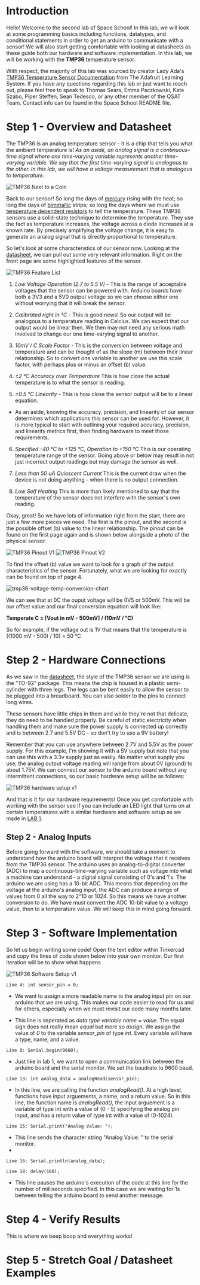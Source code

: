 # Introduction

Hello! Welcome to the second lab of Space School! In this lab, we will look at some programming basics including functions, datatypes, and conditional statements in order to get an arduino to communicate with a sensor! We will also start getting comfortable with looking at datasheets as these guide both our hardware and software implementation. In this lab, we will be working with the **TMP36** temperature sensor.

With respect, the majority of this lab was sourced by creator Lady Ada's [TMP36 Temperature Sensor Documentation](https://cdn-learn.adafruit.com/downloads/pdf/tmp36-temperature-sensor.pdf) from The Adafruit Learning System. If you have any questions regarding this lab or just want to reach out, please feel free to speak to Thomas Sears, Emma Paczkowski, Kate Szabo, Piper Steffen, Sean Tedesco, or any other member of the QSAT Team. Contact info can be found in the Space School README file. 

# Step 1 - Overview and Datasheet 
The TMP36 is an analog temperature sensor - it is a chip that tells you what the ambient temperature is! *As an aside, an analog signal is a continuous-time signal where one time-varying variable represents another time-varying variable. We say that the first time-varying signal is analogous to the other. In this lab, we will have a  voltage measurement that is analogous to temperature.*

![TMP36 Next to a Coin](https://github.com/queens-satellite-team/Space-School/blob/01efedf88740647ccd69433bf9f45f66f0af0abe/lab2/lab2-images/tmp36-overview.jpeg)

Back to our sensor! So long the days of [mercury](https://en.wikipedia.org/wiki/Mercury-in-glass_thermometer) rising with the heat; so long the days of [bimetallic](https://en.wikipedia.org/wiki/Bimetallic_strip) strips; so long the days where we must use [temperature dependent resistors](https://en.wikipedia.org/wiki/Thermistor) to tell the temperature. These TMP36 sensors use a solid-state technique to determine the temperature. They use the fact as temperature increases, the voltage across a diode increases at a known rate. By precisely amplifying the voltage change, it is easy to generate an analog signal that is directly proportional to temperature.

So let's look at some characteristics of our sensor now. Looking at the [datasheet](https://cdn-learn.adafruit.com/assets/assets/000/010/131/original/TMP35_36_37.pdf), we can pull out some very relevant information. Right on the front page are some highlighted features of the sensor.

![TMP36 Feature List](https://github.com/queens-satellite-team/Space-School/blob/7a96f4cc5526eacf4cb35bf12e6b0ef8bec684fd/lab2/lab2-images/tmp36-features.png)

1. *Low Voltage Operation (2.7 to 5.5 V)* - This is the range of acceptable voltages that the sensor can be powered with. Arduino boards have both a 3V3 and a 5V0 output voltage so we can choose either one without worrying that it will break the sensor. 

2. *Calibrated right in °C* - This is good news! So our output will be analogous to a temperature reading in Celcius. We can expect that our output would be linear then. We then may not need any serious math involved to change our one time-varying signal to another. 

3. *10mV / C Scale Factor* - This is the conversion between voltage and temperature and can be thought of as the slope (m) between their linear relationship. So to convert one variable to another we use this scale factor, with perhaps plus or minus an offset (b) value. 

4. *±2 °C Accuracy over Temperature* This is how close the actual temperature is to what the sensor is reading. 

5. *±0.5 °C Linearity* - This is how close the sensor output will be to a linear equation. 

- As an aside, knowing the accuracy, precision, and linearity of our sensor determines which applications this sensor can be used for. However, it is more typical to start with outlining your required accuracy, precision, and linearity metrics first, then finding hardware to meet those requirements. 

6. *Specified –40 °C to +125 °C, Operation to +150 °C* This is our operating temperature range of the sensor. Going above or below may result in not just incorrect output readings but may damage the sensor as well. 

7. *Less than 50 uA Quiescent Current* This is the current draw when the device is not doing anything - when there is no output connection. 

8. *Low Self Heating* This is more than likely mentioned to say that the temperature of the sensor does not interfere with the sensor's own reading. 

Okay, great! So we have lots of information right from the start, there are just a few more pieces we need. The first is the pinout, and the second is the possible offset (b) value to the linear relationship. The pinout can be found on the first page again and is shown below alongside a photo of the physical sensor. 

![TMP36 Pinout V1](https://github.com/queens-satellite-team/Space-School/blob/bb1df16b5dcc6b585fb614fad82e5aceec367c11/lab2/lab2-images/tmp36-pinout-v1.png) ![TMP36 Pinout V2](https://github.com/queens-satellite-team/Space-School/blob/bb1df16b5dcc6b585fb614fad82e5aceec367c11/lab2/lab2-images/tmp36-pinout-v2.png)

To find the offset (b) value we want to look for a graph of the output characteristics of the sensor. Fortunately, what we are looking for exactly can be found on top of page 4. 

![tmp36-voltage-temp-conversion-chart](https://github.com/queens-satellite-team/Space-School/blob/85e73e4f4b51446189f5e0e27c2e8949096455b9/lab2/lab2-images/tmp36-voltage-temp-conversion-chart.png)

We can see that at 0C the ouput voltage will be 0V5 or 500mV. This will be our offset value and our final conversion equation will look like:

**Temperate C = [Vout in mV - 500mV] / (10mV / °C)** 

So for example, if the voltage out is 1V that means that the temperature is ((1000 mV - 500) / 10) = 50 °C

# Step 2 - Hardware Connections 
As we saw in the [datasheet](https://cdn-learn.adafruit.com/assets/assets/000/010/131/original/TMP35_36_37.pdf), the style of the TMP36 sensor we are using is the "TO-92" package. This means the chip is housed in a plastic semi-cylinder with three legs. The legs can be bent easily to allow the sensor to be plugged into a breadboard. You can also solder to the pins to connect long wires. 

These sensors have little chips in them and while they're not that delicate, they do need to be handled properly. Be careful of static electricity when handling them and make sure the power supply is connected up correctly and is between 2.7 and 5.5V DC - so don't try to use a 9V battery!

Remember that you can use anywhere between 2.7V and 5.5V as the power supply. For this example, I'm showing it with a 5V supply but note that you can use this with a 3.3v supply just as easily. No matter what supply you use, the analog output voltage reading will range from about 0V (ground) to about 1.75V. We can connect our sensor to the arduino board without any intermittent connections, so our basic hardware setup will be as follows: 

![TMP36 hardware setup v1](https://github.com/queens-satellite-team/Space-School/blob/b5f909abff8ab9da178e1989abed70ed6fba3ad8/lab2/lab2-images/tmp36-hw-setup-v1.0.png)

And that is it for our hardware requirements! Once you get comfortable with working with the sensor see if you can include an LED light that turns on at certain temperatures with a similar hardware and software setup as we made in [LAB 1](https://github.com/queens-satellite-team/Space-School/tree/main/lab1). 

## Step 2 - Analog Inputs
Before going forward with the software, we should take a moment to understand how the arduino board will interpret the voltage that it receives from the TMP36 sensor. The arduino uses an analog-to-digital converter (ADC) to map a continuous-time-varying variable such as voltage into what a machine can understand - a digital signal consisting of 0's and 1's. The arduino we are using has a 10-bit ADC. This means that depending on the voltage at the arduino's analog input, the ADC can produce a range of values from 0 all the way to 2^10 or 1024. So this means we have another conversion to do. We have must convert the ADC 10-bit value to a voltage value, then to a temperature value. We will keep this in mind going forward. 

# Step 3 - Software Implementation 
So let us begin writing some code! Open the text editor within Tinkercad and copy the lines of code shown below into your own monitor. Our first iteration will be to show what happens 

![TMP36 Software Setup v1](https://github.com/queens-satellite-team/Space-School/blob/30fa3adc33bb848d88b189a41a39b36e814525b6/lab2/lab2-images/tmp36-sw-setup-v1.0.png)

`Line 4: int sensor_pin = 0;`
- We want to assign a more readable name to the analog input pin on our arduino that we are using. This makes our code easier to read for us and for others, especially when we must revisit our code many months later. 

- This line is seperated as *data type* *variable name* = *value*. The equal sign does not really mean *equal* but more so *assign*. We assign the value of *0* to the variable *sensor_pin* of type *int*. Every variable will have a type, name, and a value. 
  
`Line 8: Serial.begin(9600);`
- Just like in lab 1, we want to open a communication link between the arduino board and the serial monitor. We set the baudrate to 9600 baud.

`Line 13: int analog_data = analogRead(sensor_pin);`
- In this line, we are calling the function *analogRead()*. At a high level, functions have input arguements, a name, and a return value. So in this line, the function name is *analogRead()*, the input arguement is a variable of type int with a value of (0 - 5) specifying the analog pin input, and has a return value of type int with a value of (0-1024). 

`Line 15: Serial.print("Analog Value: ");` 
 - This line sends the character string "Analog Value: " to the serial monitor.
 - 
`Line 16: Serial.println(analog_data);`

  
`Line 18: delay(100);` 
- This line pauses the arduino's execution of the code at this line for the number of milliseconds specified. In this case we are waiting for 1s between telling the arduino board to send another message.

# Step 4 - Verify Results 
This is where we beep boop and everything works! 

# Step 5 - Stretch Goal / Datasheet Examples 



